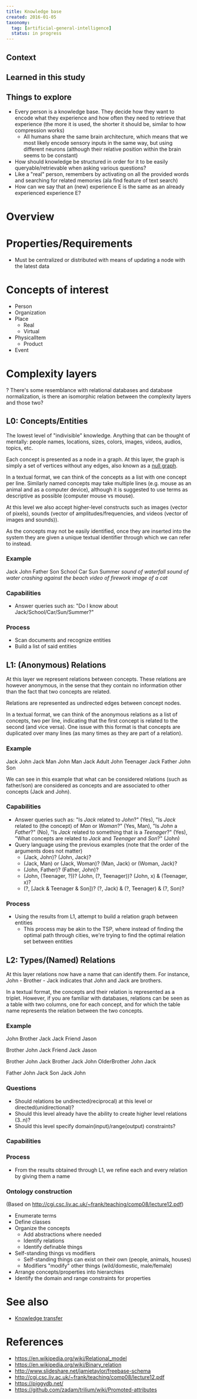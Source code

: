 ```yaml
---
title: Knowledge base
created: 2016-01-05
taxonomy:
  tag: [artificial-general-intelligence]
  status: in progress
---
```


## Context

## Learned in this study

## Things to explore
* Every person is a knowledge base. They decide how they want to encode what they experience and how often they need to retrieve that experience (the more it is used, the shorter it should be, similar to how compression works)
    * All humans share the same brain architecture, which means that we most likely encode sensory inputs in the same way, but using different neurons (although their relative position within the brain seems to be constant)
* How should knowledge be structured in order for it to be easily queryable/retrievable when asking various questions?
* Like a "real" person, remembers by activating on all the provided words and searching for related memories (ala find feature of text search)
* How can we say that an (new) experience E is the same as an already experienced experience E?

# Overview

# Properties/Requirements
* Must be centralized or distributed with means of updating a node with the latest data

# Concepts of interest
* Person
* Organization
* Place
	* Real
	* Virtual
* PhysicalItem
	* Product
* Event

# Complexity layers
? There's some resemblance with relational databases and database normalization, is there an isomorphic relation between the complexity layers and those two?

## L0: Concepts/Entities
The lowest level of "indivisible" knowledge. Anything that can be thought of mentally: people names, locations, sizes, colors, images, videos, audios, topics, etc.

Each concept is presented as a node in a graph. At this layer, the graph is simply a set of vertices without any edges, also known as a [null graph](https://en.wikipedia.org/wiki/Null_graph).

In a textual format, we can think of the concepts as a list with one concept per line. Similarly named concepts may take multiple lines (e.g. mouse as an animal and as a computer device), although it is suggested to use terms as descriptive as possible (computer mouse vs mouse).

At this level we also accept higher-level constructs such as images (vector of pixels), sounds (vector of amplitudes/frequencies, and videos (vector of images and sounds)).

As the concepts may not be easily identified, once they are inserted into the system they are given a unique textual identifier through which we can refer to instead.

### Example
Jack
John
Father
Son
School
Car
Sun
Summer
*sound of waterfall*
*sound of water crashing against the beach*
*video of firework*
*image of a cat*

### Capabilities
* Answer queries such as: "Do I know about Jack/School/Car/Sun/Summer?"

### Process
* Scan documents and recognize entities
* Build a list of said entities

## L1: (Anonymous) Relations
At this layer we represent relations between concepts. These relations are however anonymous, in the sense that they contain no information other than the fact that two concepts are related.

Relations are represented as undirected edges between concept nodes.

In a textual format, we can think of the anonymous relations as a list of concepts, two per line, indicating that the first concept is related to the second (and vice versa). One issue with this format is that concepts are duplicated over many lines (as many times as they are part of a relation).

### Example
Jack John
Jack Man
John Man
Jack Adult
John Teenager
Jack Father
John Son

We can see in this example that what can be considered relations (such as father/son) are considered as concepts and are associated to other concepts (Jack and John).

### Capabilities
* Answer queries such as: "Is *Jack* related to *John*?" (Yes), "Is *Jack* related to (the concept) of *Man* or *Woman*?" (Yes, Man), "Is *John* a *Father*?" (No), "Is *Jack* related to something that is a *Teenager*?" (Yes), "What concepts are related to *Jack* and *Teenager* and *Son*?" (John)
* Query language using the previous examples (note that the order of the arguments does not matter)
	* (Jack, John)? (John, Jack)?
	* (Jack, Man) or (Jack, Woman)? (Man, Jack) or (Woman, Jack)?
	* (John, Father)? (Father, John)?
	* (John, (Teenager, ?))? (John, (?, Teenager))? (John, x) & (Teenager, x)?
	* (?, [Jack & Teenager & Son])? (?, Jack) & (?, Teenager) & (?, Son)?

### Process
* Using the results from L1, attempt to build a relation graph between entities
	* This process may be akin to the TSP, where instead of finding the optimal path through cities, we're trying to find the optimal relation set between entities

## L2: Types/(Named) Relations
At this layer relations now have a name that can identify them. For instance, John - Brother - Jack indicates that John and Jack are brothers.

In a textual format, the concepts and their relation is represented as a triplet. However, if you are familiar with databases, relations can be seen as a table with two columns, one for each concept, and for which the table name represents the relation between the two concepts.

### Example
John Brother Jack
Jack Friend Jason

Brother John Jack
Friend Jack Jason

Brother John Jack
Brother Jack John
OlderBrother John Jack

Father John Jack
Son Jack John

### Questions
* Should relations be undirected(reciprocal) at this level or directed(unidirectional)?
* Should this level already have the ability to create higher level relations (3..n)?
* Should this level specify domain(input)/range(output) constraints?

### Capabilities

### Process
* From the results obtained through L1, we refine each and every relation by giving them a name

### Ontology construction
(Based on http://cgi.csc.liv.ac.uk/~frank/teaching/comp08/lecture12.pdf)

* Enumerate terms
* Define classes
* Organize the concepts
	* Add abstractions where needed
	* Identify relations
	* Identify definable things
* Self-standing things vs modifiers
	* Self-standing things can exist on their own (people, animals, houses)
	* Modifiers "modify" other things (wild/domestic, male/female)
* Arrange concepts/properties into hierarchies
* Identify the domain and range constraints for properties

# See also
* [Knowledge transfer](../knowledge-transfer/article.md)

# References
* https://en.wikipedia.org/wiki/Relational_model
* https://en.wikipedia.org/wiki/Binary_relation
* http://www.slideshare.net/jamietaylor/freebase-schema
* http://cgi.csc.liv.ac.uk/~frank/teaching/comp08/lecture12.pdf
* https://piggydb.net/
* https://github.com/zadam/trilium/wiki/Promoted-attributes
